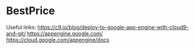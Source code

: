 # BestPrice

Useful links:
https://c9.io/blog/deploy-to-google-app-engine-with-cloud9-and-git/
https://appengine.google.com/
https://cloud.google.com/appengine/docs
